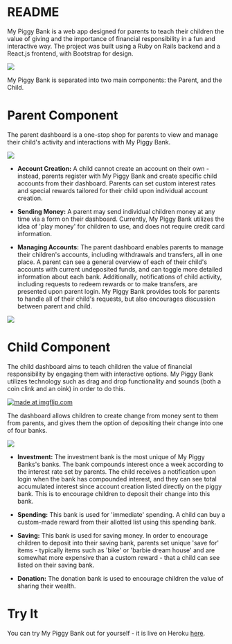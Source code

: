 # README

My Piggy Bank is a web app designed for parents to teach their children the value of giving and the importance of financial responsibility in a fun and interactive way. The project was built using a Ruby on Rails backend and a React.js frontend, with Bootstrap for design.

<img src="http://i.imgur.com/APxh8YM.png?1"/>

My Piggy Bank is separated into two main components: the Parent, and the Child.

# Parent Component

The parent dashboard is a one-stop shop for parents to view and manage their child's activity and interactions with My Piggy Bank.

<img src="http://i.imgur.com/OP5UuLt.png"/>

* <b>Account Creation:</b>
A child cannot create an account on their own - instead, parents register with My Piggy Bank and create specific child accounts from their dashboard. Parents can set custom interest rates and special rewards tailored for their child upon individual account creation.

* <b>Sending Money:</b>
A parent may send individual children money at any time via a form on their dashboard. Currently, My Piggy Bank utilizes the idea of 'play money' for children to use, and does not require credit card information.

* <b>Managing Accounts:</b>
The parent dashboard enables parents to manage their children's accounts, including withdrawals and transfers, all in one place. A parent can see a general overview of each of their child's accounts with current undeposited funds, and can toggle more detailed information about each bank. Additionally, notifications of child activity, including requests to redeem rewards or to make transfers, are presented upon parent login. My Piggy Bank provides tools for parents to handle all of their child's requests, but also encourages discussion between parent and child.

<img src="http://i.imgur.com/pDil0RB.png"/>

# Child Component

The child dashboard aims to teach children the value of financial responsibility by engaging them with interactive options. My Piggy Bank utilizes technology such as drag and drop functionality and sounds (both a coin clink and an oink) in order to do this.

<a href="https://imgflip.com/gif/1ek68c"><img src="https://i.imgflip.com/1ek68c.gif" title="made at imgflip.com"/></a>

The dashboard allows children to create change from money sent to them from parents, and gives them the option of depositing their change into one of four banks.

<img src="http://i.imgur.com/uKyAAB2.png"/>

* <b>Investment:</b>
The investment bank is the most unique of My Piggy Banks's banks. The bank compounds interest once a week according to the interest rate set by parents. The child receives a notification upon login when the bank has compounded interest, and they can see total accumulated interest since account creation listed directly on the piggy bank. This is to encourage children to deposit their change into this bank.

* <b>Spending:</b>
This bank is used for 'immediate' spending. A child can buy a custom-made reward from their allotted list using this spending bank.

* <b>Saving:</b>
This bank is used for saving money. In order to encourage children to deposit into their saving bank, parents set unique 'save for' items - typically items such as 'bike' or 'barbie dream house' and are somewhat more expensive than a custom reward - that a child can see listed on their saving bank.

* <b>Donation:</b>
The donation bank is used to encourage children the value of sharing their wealth.

# Try It
You can try My Piggy Bank out for yourself - it is live on Heroku <a href="https://my-piggy-bank-1000.herokuapp.com/">here</a>.

